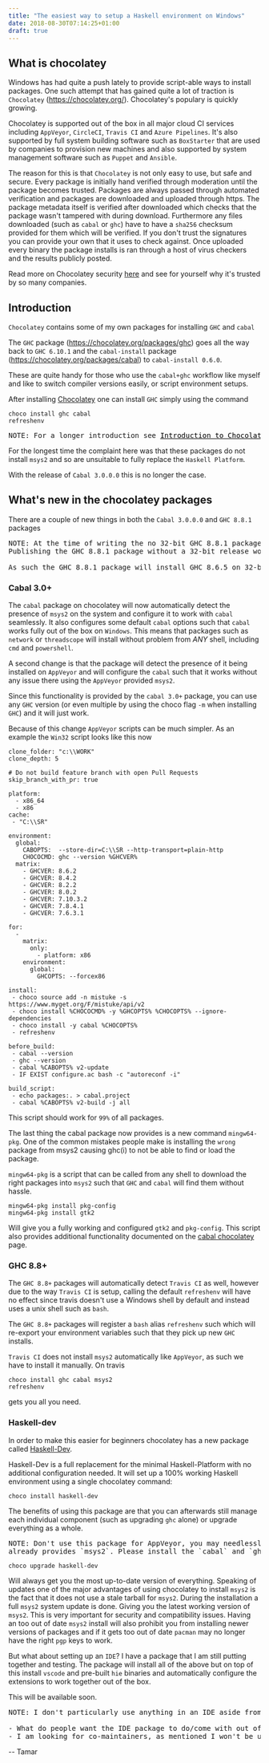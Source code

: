 ```yaml
---
title: "The easiest way to setup a Haskell environment on Windows"
date: 2018-08-30T07:14:25+01:00
draft: true
---
```


## What is chocolatey

Windows has had quite a push lately to provide script-able ways to install
packages. One such attempt that has gained quite a lot of traction is
`Chocolatey` (https://chocolatey.org/). Chocolatey's populary is quickly growing.

Chocolatey is supported out of the box in all major cloud CI services including
`AppVeyor`, `CircleCI`, `Travis CI` and `Azure Pipelines`.  It's also supported
by full system building software such as `BoxStarter` that are used by companies
to provision new machines and also supported by system management software such
as `Puppet` and `Ansible`.

The reason for this is that `Chocolatey` is not only easy to use, but safe and
secure. Every package is initially hand verified through moderation until the
package becomes trusted.  Packages are always passed through automated verification
and packages are downloaded and uploaded through https.  The package metadata
itself is verified after downloaded which checks that the package wasn't
tampered with during download.  Furthermore any files downloaded (such as `cabal`
or `ghc`) have to have a `sha256` checksum provided for them which will be
verified.  If you don't trust the signatures you can provide your own that it
uses to check against.  Once uploaded every binary the package installs is ran
through a host of virus checkers and the results publicly posted.

Read more on Chocolatey security [here](https://chocolatey.org/security) and see
for yourself why it's trusted by so many companies.

## Introduction

`Chocolatey` contains some of my own packages for installing `GHC` and `cabal`

The `GHC` package (https://chocolatey.org/packages/ghc) goes all the way back to `GHC 6.10.1`
and the `cabal-install` package (https://chocolatey.org/packages/cabal) to `cabal-install 0.6.0`.

These are quite handy for those who use the `cabal+ghc` workflow like myself and like to switch
compiler versions easily, or script environment setups.

After installing [Chocolatey](https://chocolatey.org/install#installing-chocolatey)
 one can install `GHC` simply using the command

```
choco install ghc cabal
refreshenv
```

<pre class="light">
NOTE: For a longer introduction see <a style="color: #000" href="https://hub.zhox.com/posts/chocolatey-introduction/">Introduction to Chocolatey</a>.
</pre>

For the longest time the complaint here was that these packages do not install `msys2` and so are unsuitable to fully
replace the `Haskell Platform`.

With the release of `Cabal 3.0.0.0` this is no longer the case.

## What's new in the chocolatey packages

There are a couple of new things in both the `Cabal 3.0.0.0` and `GHC 8.8.1` packages

<pre class="light">
NOTE: At the time of writing the no 32-bit GHC 8.8.1 package has produced by GHC HQ.
Publishing the GHC 8.8.1 package without a 32-bit release would block 32-bit users from using the unversioned package head (i.e. from being able to install the latest GHC without needing to give an explicit version).

As such the GHC 8.8.1 package will install GHC 8.6.5 on 32-bit machines so that you get a working compiler. If 32-bits is important to you please let them know by filing a ticket at https://gitlab.haskell.org/ghc/ghc/issues
</pre>

### Cabal 3.0+

The `cabal` package on chocolatey will now automatically detect the presence of
`msys2` on the system and configure it to work with `cabal` seamlessly.  It also
configures some default `cabal` options such that `cabal` works fully out of the
box on `Windows`.  This means that packages such as `network` or `threadscope`
will install without problem from *ANY* shell, including `cmd` and `powershell`.

A second change is that the package will detect the presence of it being installed
on `AppVeyor` and will configure the `cabal` such that it works without any issue
there using the `AppVeyor` provided `msys2`.

Since this functionality is provided by the `cabal 3.0+` package, you can use any
`GHC` version (or even multiple by using the choco flag `-m` when installing `GHC`)
and it will just work.

Because of this change `AppVeyor` scripts can be much simpler.  As an example the
`Win32` script looks like this now

```
clone_folder: "c:\\WORK"
clone_depth: 5

# Do not build feature branch with open Pull Requests
skip_branch_with_pr: true

platform:
  - x86_64
  - x86
cache:
 - "C:\\SR"

environment:
  global:
    CABOPTS:  --store-dir=C:\\SR --http-transport=plain-http
    CHOCOCMD: ghc --version %GHCVER%
  matrix:
    - GHCVER: 8.6.2
    - GHCVER: 8.4.2
    - GHCVER: 8.2.2
    - GHCVER: 8.0.2
    - GHCVER: 7.10.3.2
    - GHCVER: 7.8.4.1
    - GHCVER: 7.6.3.1

for:
  -
    matrix:
      only:
        - platform: x86
    environment:
      global:
        GHCOPTS: --forcex86

install:
 - choco source add -n mistuke -s https://www.myget.org/F/mistuke/api/v2
 - choco install %CHOCOCMD% -y %GHCOPTS% %CHOCOPTS% --ignore-dependencies
 - choco install -y cabal %CHOCOPTS%
 - refreshenv

before_build:
 - cabal --version
 - ghc --version
 - cabal %CABOPTS% v2-update
 - IF EXIST configure.ac bash -c "autoreconf -i"

build_script:
 - echo packages:. > cabal.project
 - cabal %CABOPTS% v2-build -j all
```

This script should work for `99%` of all packages.

The last thing the cabal package now provides is a new command `mingw64-pkg`.
One of the common mistakes people make is installing the `wrong` package from msys2
causing ghc(i) to not be able to find or load the package.

`mingw64-pkg` is a script that can be called from any shell to download the right packages
into `msys2` such that `GHC` and `cabal` will find them without hassle.

```
mingw64-pkg install pkg-config
mingw64-pkg install gtk2
```

Will give you a fully working and configured `gtk2` and `pkg-config`.   This
script also provides additional functionality documented on the [cabal chocolatey](https://chocolatey.org/packages/cabal) page.

### GHC 8.8+

The `GHC 8.8+` packages will automatically detect `Travis CI` as well, however
due to the way `Travis CI` is setup, calling the default `refreshenv` will have
no effect since travis doesn't use a Windows shell by default and instead uses
a unix shell such as `bash`.

The `GHC 8.8+` packages will register a `bash` alias `refreshenv` such which will
re-export your environment variables such that they pick up new `GHC` installs.

`Travis CI` does not install `msys2` automatically like `AppVeyor`, as such we have to
install it manually. On travis

```
choco install ghc cabal msys2
refreshenv
```

gets you all you need.

### Haskell-dev

In order to make this easier for beginners chocolatey has a new package called
[Haskell-Dev](https://chocolatey.org/packages/haskell-dev).

Haskell-Dev is a full replacement for the minimal Haskell-Platform with no additional
configuration needed. It will set up a 100% working Haskell environment using a single
chocolatey command:

```
choco install haskell-dev
```

The benefits of using this package are that you can afterwards still manage each
individual component (such as upgrading `ghc` alone) or upgrade everything as a
whole.

<pre class="light">
NOTE: Don't use this package for AppVeyor, you may needlessly duplicate work as it
already provides `msys2`. Please install the `cabal` and `ghc` packages directly.
</pre>

```
choco upgrade haskell-dev
```

Will always get you the most up-to-date version of everything.  Speaking of updates
one of the major advantages of using chocolatey to install `msys2` is the fact that
it does not use a stale tarball for `msys2`. During the installation a full `msys2`
system update is done. Giving you the latest working version of `msys2`.  This is
very important for security and compatibility issues.  Having an too out of date `msys2`
install will also prohibit you from installing newer versions of packages and if it gets
too out of date `pacman` may no longer have the right `pgp` keys to work.

But what about setting up an `IDE`? I have a package that I am still putting together and testing.
The package will install all of the above but on top of this install `vscode` and pre-built `hie` binaries
and automatically configure the extensions to work together out of the box.

This will be available soon.

<pre class="light">
NOTE: I don't particularly use anything in an IDE aside from syntax highlighting so I may not be fully in tune with the needs of people who do.  As such I am looking for two things:

- What do people want the IDE package to do/come with out of the box.
- I am looking for co-maintainers, as mentioned I won't be using this much myself so I'd like people who have slightly more skin in the game to help shape this.  The only hard requirement is that this *has* to stay `cabal` centric.
</pre>

-- Tamar